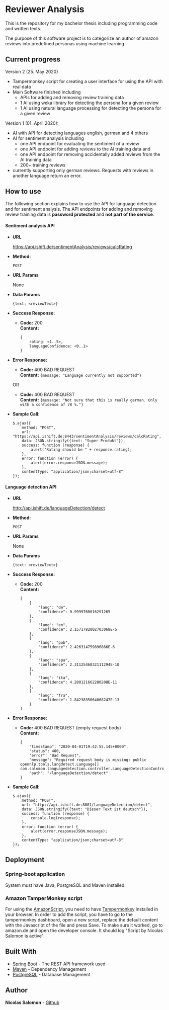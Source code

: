 # Reviewer Analysis

This is the repository for my bachelor thesis including programming code and written texts.

The purpose of this software project is to categorize an author of amazon reviews into predefined personas using machine learning.

## Current progress

Version 2 (25. May 2020)
* Tampermonkey script for creating a user interface for using the API with real data
* Main Software finished including
    * APIs for adding and removing review training data
    * 1 AI using weka library for detecting the persona for a given review
    * 1 AI using natural language processing for detecting the persona for a given review

Version 1 (01. April 2020):
* AI with API for detecting languages english, german and 4 others
* AI for sentiment analysis including
    * one API endpoint for evaluating the sentiment of a review
    * one API endpoint for adding reviews to the AI training data and
    * one API endpoint for removing accidentally added reviews from the AI training data
    * 200+ training reviews 
* currently supporting only german reviews. Requests with reviews in another language return an error.


## How to use

The following section explains how to use the API for language detection and for sentiment analysis.
The API endpoints for adding and removing review training data is **password protected** and **not part of the service**.

#### Sentiment analysis API

* **URL**

  https://api.ishift.de/sentimentAnalysis/reviews/calcRating

* **Method:**
  
  `POST`
  
*  **URL Params**

   None 

* **Data Params**

  `{text: <reviewText>}`

* **Success Response:**
  
  * **Code:** 200 <br />
    **Content:** 
    ```
    {
        rating: <1..5>, 
        languageConfidence: <0..1>
    }
    ```
 
* **Error Response:**

  * **Code:** 400 BAD REQUEST <br />
    **Content:** `{message: "Language currently not supported"}`

  OR

  * **Code:** 400 BAD REQUEST <br />
    **Content:** `{message: "Not sure that this is really german. Only with a confidence of 78 %."}`

* **Sample Call:**

  ```
  $.ajax({
      method: "POST",
      url: "https://api.ishift.de:8443/sentimentAnalysis/reviews/calcRating",
      data: JSON.stringify({text: "Super Produkt"}),
      success: function (response) {
          alert("Rating should be " + response.rating);
      },
      error: function (error) {
          alert(error.responseJSON.message);
      },
      contentType: "application/json;charset=utf-8"
  });
  ``` 

#### Language detection API

* **URL**

  http://api.ishift.de/languageDetection/detect

* **Method:**
  
  `POST`
  
*  **URL Params**

   None 

* **Data Params**

  `{text: <reviewText>}`

* **Success Response:**
  
  * **Code:** 200 <br />
    **Content:** 
    ```
    [
        {
            "lang": "de",
            "confidence": 0.9999760016291265
        },
        {
            "lang": "en",
            "confidence": 2.1571782002703068E-5
        },
        {
            "lang": "pob",
            "confidence": 2.426314759896866E-6
        },
        {
            "lang": "spa",
            "confidence": 2.3112546832111294E-10
        },
        {
            "lang": "ita",
            "confidence": 4.280121662280208E-11
        },
        {
            "lang": "fra",
            "confidence": 1.8423835064068247E-13
        }
    ]
    ```
 
* **Error Response:**

  * **Code:** 400 BAD REQUEST (empty request body) <br />
    **Content:** 
    ```
    {
        "timestamp": "2020-04-01T19:42:55.145+0000",
        "status": 400,
        "error": "Bad Request",
        "message": "Required request body is missing: public opennlp.tools.langdetect.Language[] com.salomon.languagedetection.controller.LanguageDetectionController.detectLanguage(com.salomon.languagedetection.model.TextModel)",
        "path": "/languageDetection/detect"
    }
    ```

* **Sample Call:**

  ```
  $.ajax({
      method: "POST",
      url: "http://api.ishift.de:8081/languageDetection/detect",
      data: JSON.stringify({text: "Dieser Text ist deutsch"}),
      success: function (response) {
          console.log(response);
      },
      error: function (error) {
          alert(error.responseJSON.message);
      },
      contentType: "application/json;charset=utf-8"
  });
  ``` 

## Deployment

### Spring-boot application

System must have Java, PostgreSQL and Maven installed.


### Amazon TamperMonkey script

For using the [AmazonScript](https://github.com/nicolassalo/bachelor-thesis/blob/master/AmazonScript.js), you need to have [Tampermonkey](https://www.tampermonkey.net/) installed in your browser.
In order to add the script, you have to go to the tampermonkey dashboard, open a new script, replace the default content with the Javascript of the file and press Save.
To make sure it worked, go to amazon.de and open the developer console. It should log "Script by Nicolas Salomon is active".

## Built With

* [Spring Boot](https://spring.io/projects/spring-boot) - The REST API framework used
* [Maven](https://maven.apache.org/) - Dependency Management
* [PostgreSQL](https://www.postgresql.org/) - Database Management

## Author

**Nicolas Salomon** - [Github](https://github.com/nicolassalo/)

